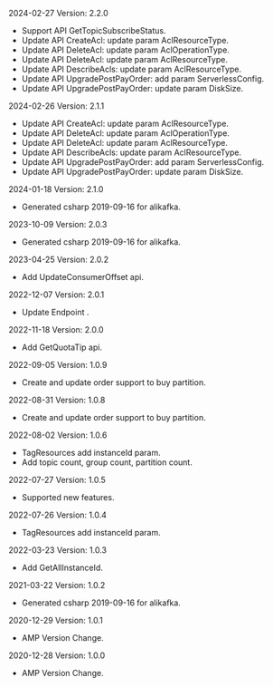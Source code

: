 2024-02-27 Version: 2.2.0
- Support API GetTopicSubscribeStatus.
- Update API CreateAcl: update param AclResourceType.
- Update API DeleteAcl: update param AclOperationType.
- Update API DeleteAcl: update param AclResourceType.
- Update API DescribeAcls: update param AclResourceType.
- Update API UpgradePostPayOrder: add param ServerlessConfig.
- Update API UpgradePostPayOrder: update param DiskSize.


2024-02-26 Version: 2.1.1
- Update API CreateAcl: update param AclResourceType.
- Update API DeleteAcl: update param AclOperationType.
- Update API DeleteAcl: update param AclResourceType.
- Update API DescribeAcls: update param AclResourceType.
- Update API UpgradePostPayOrder: add param ServerlessConfig.
- Update API UpgradePostPayOrder: update param DiskSize.


2024-01-18 Version: 2.1.0
- Generated csharp 2019-09-16 for alikafka.

2023-10-09 Version: 2.0.3
- Generated csharp 2019-09-16 for alikafka.

2023-04-25 Version: 2.0.2
- Add UpdateConsumerOffset api.

2022-12-07 Version: 2.0.1
- Update Endpoint .

2022-11-18 Version: 2.0.0
- Add GetQuotaTip api.

2022-09-05 Version: 1.0.9
- Create and update order support to buy partition.

2022-08-31 Version: 1.0.8
- Create and update order support to buy partition.

2022-08-02 Version: 1.0.6
- TagResources add instanceId param.
- Add topic count, group count, partition count.

2022-07-27 Version: 1.0.5
- Supported new features.

2022-07-26 Version: 1.0.4
- TagResources add instanceId param.

2022-03-23 Version: 1.0.3
- Add GetAllInstanceId.

2021-03-22 Version: 1.0.2
- Generated csharp 2019-09-16 for alikafka.

2020-12-29 Version: 1.0.1
- AMP Version Change.

2020-12-28 Version: 1.0.0
- AMP Version Change.

